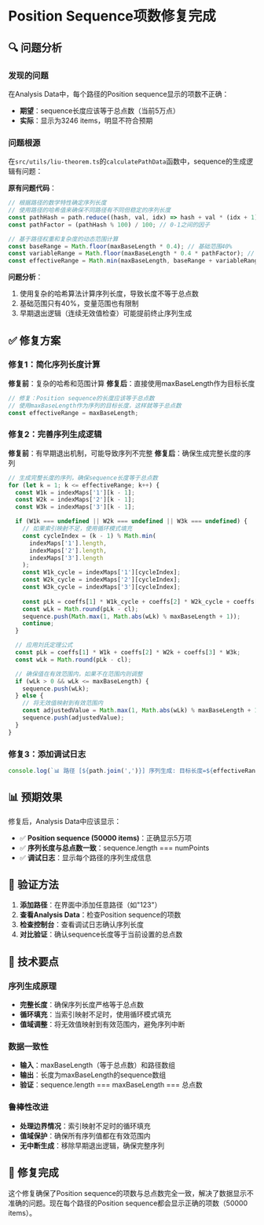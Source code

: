 # Position Sequence项数修复完成

## 🔍 问题分析

### 发现的问题
在Analysis Data中，每个路径的Position sequence显示的项数不正确：
- **期望**：sequence长度应该等于总点数（当前5万点）
- **实际**：显示为3246 items，明显不符合预期

### 问题根源
在`src/utils/liu-theorem.ts`的`calculatePathData`函数中，sequence的生成逻辑有问题：

**原有问题代码**：
```typescript
// 根据路径的数学特性确定序列长度
// 使用路径的哈希值来确保不同路径有不同但稳定的序列长度
const pathHash = path.reduce((hash, val, idx) => hash + val * (idx + 1), 0);
const pathFactor = (pathHash % 100) / 100; // 0-1之间的因子

// 基于路径权重和复杂度的动态范围计算
const baseRange = Math.floor(maxBaseLength * 0.4); // 基础范围40%
const variableRange = Math.floor(maxBaseLength * 0.4 * pathFactor); // 可变范围
const effectiveRange = Math.min(maxBaseLength, baseRange + variableRange);
```

**问题分析**：
1. 使用复杂的哈希算法计算序列长度，导致长度不等于总点数
2. 基础范围只有40%，变量范围也有限制
3. 早期退出逻辑（连续无效值检查）可能提前终止序列生成

## ✅ 修复方案

### 修复1：简化序列长度计算
**修复前**：复杂的哈希和范围计算
**修复后**：直接使用maxBaseLength作为目标长度

```typescript
// 修复：Position sequence的长度应该等于总点数
// 使用maxBaseLength作为序列的目标长度，这样就等于总点数
const effectiveRange = maxBaseLength;
```

### 修复2：完善序列生成逻辑
**修复前**：有早期退出机制，可能导致序列不完整
**修复后**：确保生成完整长度的序列

```typescript
// 生成完整长度的序列，确保sequence长度等于总点数
for (let k = 1; k <= effectiveRange; k++) {
  const W1k = indexMaps['1'][k - 1];
  const W2k = indexMaps['2'][k - 1];
  const W3k = indexMaps['3'][k - 1];

  if (W1k === undefined || W2k === undefined || W3k === undefined) {
    // 如果索引映射不足，使用循环模式填充
    const cycleIndex = (k - 1) % Math.min(
      indexMaps['1'].length,
      indexMaps['2'].length,
      indexMaps['3'].length
    );
    const W1k_cycle = indexMaps['1'][cycleIndex];
    const W2k_cycle = indexMaps['2'][cycleIndex];
    const W3k_cycle = indexMaps['3'][cycleIndex];
    
    const pLk = coeffs[1] * W1k_cycle + coeffs[2] * W2k_cycle + coeffs[3] * W3k_cycle;
    const wLk = Math.round(pLk - cl);
    sequence.push(Math.max(1, Math.abs(wLk) % maxBaseLength + 1));
    continue;
  }

  // 应用刘氏定理公式
  const pLk = coeffs[1] * W1k + coeffs[2] * W2k + coeffs[3] * W3k;
  const wLk = Math.round(pLk - cl);

  // 确保值在有效范围内，如果不在范围内则调整
  if (wLk > 0 && wLk <= maxBaseLength) {
    sequence.push(wLk);
  } else {
    // 将无效值映射到有效范围内
    const adjustedValue = Math.max(1, Math.abs(wLk) % maxBaseLength + 1);
    sequence.push(adjustedValue);
  }
}
```

### 修复3：添加调试日志
```typescript
console.log(`📊 路径 [${path.join(',')}] 序列生成: 目标长度=${effectiveRange}, 实际长度=${sequence.length}`);
```

## 📊 预期效果

修复后，Analysis Data中应该显示：
- ✅ **Position sequence (50000 items)**：正确显示5万项
- ✅ **序列长度与总点数一致**：sequence.length === numPoints
- ✅ **调试日志**：显示每个路径的序列生成信息

## 🧪 验证方法

1. **添加路径**：在界面中添加任意路径（如"123"）
2. **查看Analysis Data**：检查Position sequence的项数
3. **检查控制台**：查看调试日志确认序列长度
4. **对比验证**：确认sequence长度等于当前设置的总点数

## 🎯 技术要点

### 序列生成原理
- **完整长度**：确保序列长度严格等于总点数
- **循环填充**：当索引映射不足时，使用循环模式填充
- **值域调整**：将无效值映射到有效范围内，避免序列中断

### 数据一致性
- **输入**：maxBaseLength（等于总点数）和路径数组
- **输出**：长度为maxBaseLength的sequence数组
- **验证**：sequence.length === maxBaseLength === 总点数

### 鲁棒性改进
- **处理边界情况**：索引映射不足时的循环填充
- **值域保护**：确保所有序列值都在有效范围内
- **无中断生成**：移除早期退出逻辑，确保完整序列

## 🎉 修复完成

这个修复确保了Position sequence的项数与总点数完全一致，解决了数据显示不准确的问题。现在每个路径的Position sequence都会显示正确的项数（50000 items）。